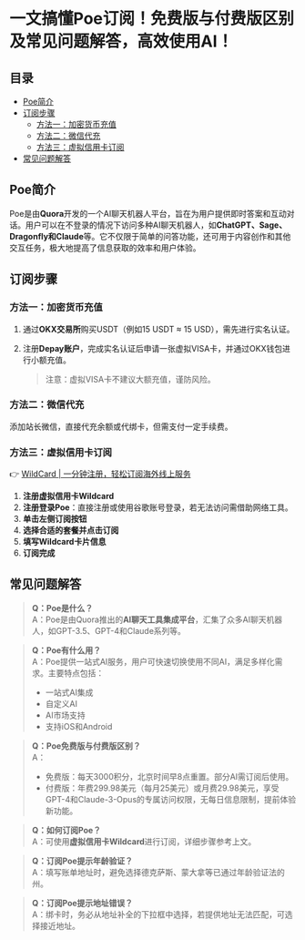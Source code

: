 # 一文搞懂Poe订阅！免费版与付费版区别及常见问题解答，高效使用AI！

## 目录
- [Poe简介](#poe简介)
- [订阅步骤](#订阅步骤)
  - [方法一：加密货币充值](#方法一加密货币充值)
  - [方法二：微信代充](#方法二微信代充)
  - [方法三：虚拟信用卡订阅](#方法三虚拟信用卡订阅)
- [常见问题解答](#常见问题解答)

## Poe简介
Poe是由**Quora**开发的一个AI聊天机器人平台，旨在为用户提供即时答案和互动对话。用户可以在不登录的情况下访问多种AI聊天机器人，如**ChatGPT、Sage、Dragonfly和Claude**等。它不仅限于简单的问答功能，还可用于内容创作和其他交互任务，极大地提高了信息获取的效率和用户体验。

## 订阅步骤

### 方法一：加密货币充值
1. 通过**OKX交易所**购买USDT（例如15 USDT ≈ 15 USD），需先进行实名认证。
2. 注册**Depay账户**，完成实名认证后申请一张虚拟VISA卡，并通过OKX钱包进行小额充值。

   > 注意：虚拟VISA卡不建议大额充值，谨防风险。

### 方法二：微信代充
添加站长微信，直接代充余额或代绑卡，但需支付一定手续费。

### 方法三：虚拟信用卡订阅
👉 [WildCard | 一分钟注册，轻松订阅海外线上服务](https://bbtdd.com/WildCard)

1. **注册虚拟信用卡Wildcard**
2. **注册登录Poe**：直接注册或使用谷歌账号登录，若无法访问需借助网络工具。
3. **单击左侧订阅按钮**
4. **选择合适的套餐并点击订阅**
5. **填写Wildcard卡片信息**
6. **订阅完成**

## 常见问题解答
> **Q：Poe是什么？**  
> A：Poe是由Quora推出的**AI聊天工具集成平台**，汇集了众多AI聊天机器人，如GPT-3.5、GPT-4和Claude系列等。

> **Q：Poe有什么用？**  
> A：Poe提供一站式AI服务，用户可快速切换使用不同AI，满足多样化需求。主要特点包括：  
> - 一站式AI集成  
> - 自定义AI  
> - AI市场支持  
> - 支持iOS和Android

> **Q：Poe免费版与付费版区别？**  
> A：  
> - 免费版：每天3000积分，北京时间早8点重置。部分AI需订阅后使用。  
> - 付费版：年费299.98美元（每月25美元）或月费29.98美元，享受GPT-4和Claude-3-Opus的专属访问权限，无每日信息限制，提前体验新功能。

> **Q：如何订阅Poe？**  
> A：可使用**虚拟信用卡Wildcard**进行订阅，详细步骤参考上文。

> **Q：订阅Poe提示年龄验证？**  
> A：填写账单地址时，避免选择德克萨斯、蒙大拿等已通过年龄验证法的州。

> **Q：订阅Poe提示地址错误？**  
> A：绑卡时，务必从地址补全的下拉框中选择，若提供地址无法匹配，可选择接近地址。
